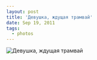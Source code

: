 ```yaml
---
layout: post
title: 'Девушка, ждущая трамвай'
date: Sep 19, 2011
tags:
  - photos
---
```


![Девушка, ждущая трамвай](photo://163)

